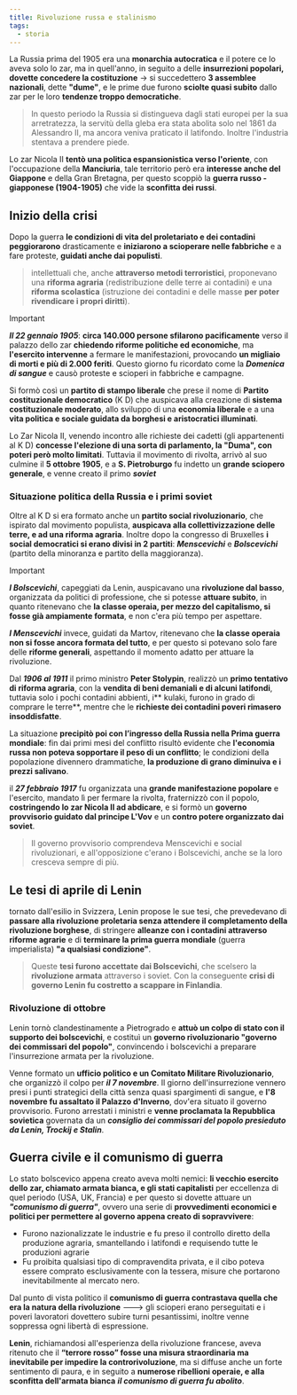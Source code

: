 ```yaml
---
title: Rivoluzione russa e stalinismo
tags:
  - storia
---
```

La Russia prima del 1905 era una **monarchia autocratica** e il potere ce lo aveva solo lo zar, ma in quell'anno, in seguito a delle **insurrezioni popolari, dovette concedere la costituzione** -> si succedettero **3 assemblee nazionali**, dette **"dume"**, e le prime due furono **sciolte quasi subito** dallo zar per le loro **tendenze troppo democratiche**.

> In questo periodo la Russia si distingueva dagli stati europei per la sua arretratezza, la servitù della gleba era stata abolita solo nel 1861 da Alessandro II, ma ancora veniva praticato il latifondo. Inoltre l'industria stentava a prendere piede. 

Lo zar Nicola II **tentò una politica espansionistica verso l'oriente**, con l'occupazione della **Manciuria**, tale territorio però era **interesse anche del Giappone** e della Gran Bretagna, per questo scoppiò la **guerra russo - giapponese (1904-1905)** che vide la **sconfitta dei russi**.

## Inizio della crisi

Dopo la guerra **le condizioni di vita del proletariato e dei contadini peggiorarono** drasticamente e **iniziarono a scioperare nelle fabbriche** e a fare proteste, **guidati anche dai populisti**.

> intellettuali che, anche **attraverso metodi terroristici**, proponevano una **riforma agraria** (redistribuzione delle terre ai contadini) e una **riforma scolastica** (istruzione dei contadini e delle masse **per poter rivendicare i propri diritti**).

> [!important] 
> ***Il 22 gennaio 1905***: **circa 140.000 persone sfilarono pacificamente** verso il palazzo dello zar **chiedendo riforme politiche ed economiche**, ma **l'esercito intervenne** a fermare le manifestazioni, provocando **un migliaio di morti e più di 2.000 feriti**. Questo giorno fu ricordato come la ***Domenica di sangue*** e causò proteste e scioperi in fabbriche e campagne.

Si formò così un **partito di stampo liberale** che prese il nome di **Partito costituzionale democratico** (K D) che auspicava alla creazione di **sistema costituzionale moderato**, allo sviluppo di una **economia liberale** e a una **vita politica e sociale guidata da borghesi e aristocratici illuminati**.

Lo Zar Nicola II, venendo incontro alle richieste dei cadetti (gli appartenenti al K D) **concesse l'elezione di una sorta di parlamento, la "Duma", con poteri però molto limitati**. Tuttavia il movimento di rivolta, arrivò al suo culmine il **5 ottobre 1905**, e a **S. Pietroburgo** fu indetto un **grande sciopero generale**, e venne creato il primo ***soviet***

### Situazione politica della Russia e i primi soviet

Oltre al K D si era formato anche un **partito social rivoluzionario**, che ispirato dal movimento populista, **auspicava alla collettivizzazione delle terre, e ad una riforma agraria**. Inoltre dopo la congresso di Bruxelles **i social democratici si erano divisi in 2 partiti**: ***Menscevichi*** e ***Bolscevichi*** (partito della minoranza e partito della maggioranza).

> [!important] 
> ***I Bolscevichi***, capeggiati da Lenin, auspicavano una **rivoluzione dal basso**, organizzata da politici di professione, che si potesse **attuare subito**, in quanto ritenevano che **la classe operaia, per mezzo del capitalismo, si fosse già ampiamente formata**, e non c'era più tempo per aspettare.
> 
> ***I Menscevichi*** invece, guidati da Martov, ritenevano che **la classe operaia non si fosse ancora formata del tutto**, e per questo si potevano solo fare delle **riforme generali**, aspettando il momento adatto per attuare la rivoluzione.



Dal ***1906 al 1911*** il primo ministro **Peter Stolypin**, realizzò un **primo tentativo di riforma agraria**, con la **vendita di beni demaniali e di alcuni latifondi**, tuttavia solo i pochi contadini abbienti, i** kulaki, furono in grado di comprare le terre**, mentre che le **richieste dei contadini poveri rimasero insoddisfatte**.

La situazione **precipitò poi con l’ingresso della Russia nella Prima guerra mondiale**: fin dai primi mesi del conflitto risultò evidente che **l'economia russa non poteva sopportare il peso di un conflitto**; le condizioni della popolazione divennero drammatiche, **la produzione di grano diminuiva e i prezzi salivano**.

il ***27 febbraio 1917*** fu organizzata una **grande manifestazione popolare** e l'esercito, mandato lì per fermare la rivolta, fraternizzò con il popolo, **costringendo lo zar Nicola II ad abdicare**, e si formò un **governo provvisorio guidato dal principe L'Vov** e un **contro potere organizzato dai soviet**.

> Il governo provvisorio comprendeva Menscevichi e social rivoluzionari, e all'opposizione c'erano i Bolscevichi, anche se la loro cresceva sempre di più. 

## Le tesi di aprile di Lenin

tornato dall'esilio in Svizzera, Lenin propose le sue tesi, che prevedevano di **passare alla rivoluzione proletaria senza attendere il completamento della rivoluzione borghese**, di stringere **alleanze con i contadini attraverso riforme agrarie** e di **terminare la prima guerra mondiale** (guerra imperialista) **"a qualsiasi condizione"**.

> Queste **tesi furono accettate dai Bolscevichi**, che scelsero la **rivoluzione armata** attraverso i soviet. Con la conseguente **crisi di governo Lenin fu costretto a scappare in Finlandia**.

### Rivoluzione di ottobre

Lenin tornò clandestinamente a Pietrogrado e **attuò un colpo di stato con il supporto dei bolscevichi**, e costituì un **governo rivoluzionario "governo dei commissari del popolo"**, convincendo i bolscevichi a preparare l'insurrezione armata per la rivoluzione.

Venne formato un **ufficio politico e un Comitato Militare Rivoluzionario**, che organizzò il colpo per ***il 7 novembre***. Il giorno dell'insurrezione vennero presi i punti strategici della città senza quasi spargimenti di sangue, e **l'8 novembre fu assaltato il Palazzo d'Inverno**, dov'era situato il governo provvisorio. Furono arrestati i ministri e **venne proclamata la Repubblica sovietica** governata da un ***consiglio dei commissari del popolo presieduto da Lenin, Trockij e Stalin***.

## Guerra civile e il comunismo di guerra

Lo stato bolscevico appena creato aveva molti nemici: **li vecchio esercito dello zar, chiamato armata bianca, e gli stati capitalisti** per eccellenza di quel periodo (USA, UK, Francia) e per questo si dovette attuare un ***"comunismo di guerra"***, ovvero una serie di **provvedimenti economici e politici per permettere al governo appena creato di sopravvivere**:

- Furono nazionalizzate le industrie e fu preso il controllo diretto della produzione agraria, smantellando i latifondi e requisendo tutte le produzioni agrarie
- Fu proibita qualsiasi tipo di compravendita privata, e il cibo poteva essere comprato esclusivamente con la tessera, misure che portarono inevitabilmente al mercato nero.

Dal punto di vista politico il **comunismo di guerra contrastava quella che era la natura della rivoluzione** ---> gli scioperi erano perseguitati e i poveri lavoratori dovettero subire turni pesantissimi, inoltre venne soppressa ogni libertà di espressione.

**Lenin**, richiamandosi all'esperienza della rivoluzione francese, aveva ritenuto che il **“terrore rosso” fosse una misura straordinaria ma inevitabile per impedire la controrivoluzione**, ma si diffuse anche un forte sentimento di paura, e in seguito a **numerose ribellioni operaie, e alla sconfitta dell'armata bianca** ***il comunismo di guerra fu abolito***.